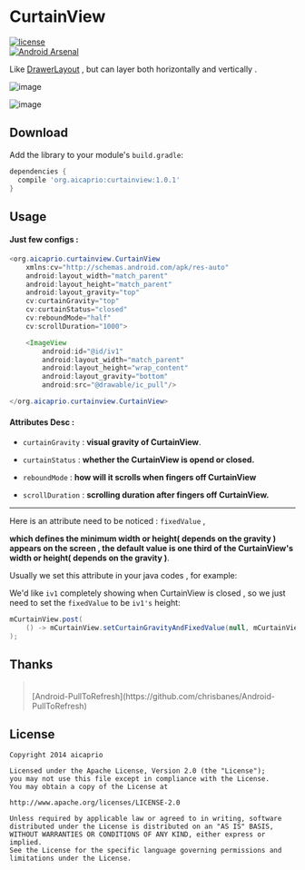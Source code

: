 CurtainView
===========

[![license](http://img.shields.io/badge/license-Apache2.0-brightgreen.svg?style=flat)](https://github.com/alibaba/atlas/blob/master/LICENSE)  
[![Android Arsenal](https://img.shields.io/badge/Android%20Arsenal-CurtainView-brightgreen.svg?style=flat)](https://android-arsenal.com/details/1/1244)

Like [DrawerLayout](https://github.com/aosp-mirror/platform_frameworks_support/blob/master/core-ui/src/main/java/android/support/v4/widget/DrawerLayout.java) , but can layer both horizontally and vertically .

![image](https://github.com/aicaprio/CurtainView/blob/master/imgs/ezgif-5-4fc93a6397.gif)   

![image](https://github.com/aicaprio/CurtainView/blob/master/imgs/ezgif-5-f6189eb790.gif)


Download
--------

Add the library to your module's `build.gradle`:

```groovy
dependencies {
  compile 'org.aicaprio:curtainview:1.0.1'
}
```

Usage
--------

#### Just few configs :

```java
<org.aicaprio.curtainview.CurtainView
    xmlns:cv="http://schemas.android.com/apk/res-auto"
    android:layout_width="match_parent"
    android:layout_height="match_parent"
    android:layout_gravity="top"
    cv:curtainGravity="top"
    cv:curtainStatus="closed"
    cv:reboundMode="half"
    cv:scrollDuration="1000">

    <ImageView
        android:id="@id/iv1"
        android:layout_width="match_parent"
        android:layout_height="wrap_content"
        android:layout_gravity="bottom"
        android:src="@drawable/ic_pull"/>

</org.aicaprio.curtainview.CurtainView>  
 ```
 
 #### Attributes Desc :
    
* `curtainGravity`  :  **visual gravity of CurtainView**. 

* `curtainStatus`  :  **whether the CurtainView is opend or closed.**

* `reboundMode`  :  **how will it scrolls when fingers off CurtainView**

* `scrollDuration`  :  **scrolling duration after fingers off CurtainView.**

*** 

Here is an attribute need to be noticed : `fixedValue` ,

**which defines the minimum width or height( depends on the gravity ) appears on the screen , the default value is one third of the CurtainView's width or height( depends on the gravity )**.

Usually we set this attribute in your java codes , for example: 

We'd like `iv1` completely showing when CurtainView is closed , so we just need to set the `fixedValue` to be `iv1's` height:

```java       
mCurtainView.post(
    () -> mCurtainView.setCurtainGravityAndFixedValue(null, mCurtainView.getHeight())
);
```

Thanks
--------
> <br>
> [Android-PullToRefresh](https://github.com/chrisbanes/Android-PullToRefresh)
> <br>

License
--------
```
Copyright 2014 aicaprio

Licensed under the Apache License, Version 2.0 (the "License");
you may not use this file except in compliance with the License.
You may obtain a copy of the License at

http://www.apache.org/licenses/LICENSE-2.0

Unless required by applicable law or agreed to in writing, software
distributed under the License is distributed on an "AS IS" BASIS,
WITHOUT WARRANTIES OR CONDITIONS OF ANY KIND, either express or implied.
See the License for the specific language governing permissions and
limitations under the License.
```
   
    

